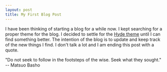 ```yaml
---
layout: post
title: My First Blog Post
---
```


I have been thinking of starting a blog for a while now. I kept searching for a proper theme for the blog.
 I decided to settle for the [Hyde theme](https://github.com/poole/hyde) until I can find something better.
The intention of the blog is to update and keep track of the new things I find.
I don't talk a lot and I am ending this post with a quote.

<p class="message">
"Do not seek to follow in the footsteps of the wise. Seek what they sought." -- Matsuo Basho
</p>

